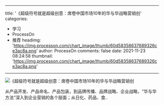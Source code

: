 
---
title: '《超级符号就是超级创意：席卷中国市场10年的华与华战略营销创'
categories: 
 - 学习
 - ProcessOn
 - 推荐
headimg: 'https://img.processon.com/chart_image/thumb/60d58358637689326ce3ac8a.png'
author: ProcessOn
comments: false
date: 2021-11-23 08:24:58
thumbnail: 'https://img.processon.com/chart_image/thumb/60d58358637689326ce3ac8a.png'
---

<div>   
<img class="thumb" alt="《超级符号就是超级创意：席卷中国市场10年的华与华战略营销创" src="https://img.processon.com/chart_image/thumb/60d58358637689326ce3ac8a.png" referrerpolicy="no-referrer">
<p>从产品开发、产品命名、产品包装，到品牌传播、品牌战略、企业战略，“华与华方法”深入到企业营销的各个层面；从日化、药品、食..</p>  
</div>
            